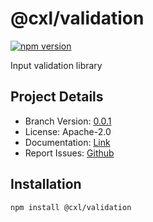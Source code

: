 # @cxl/validation 
	
[![npm version](https://badge.fury.io/js/%40cxl%2Fvalidation.svg)](https://badge.fury.io/js/%40cxl%2Fvalidation)

Input validation library

## Project Details

-   Branch Version: [0.0.1](https://npmjs.com/package/@cxl/validation/v/0.0.1)
-   License: Apache-2.0
-   Documentation: [Link](https://cxlio.github.io/cxl/validation)
-   Report Issues: [Github](https://github.com/cxlio/cxl/issues)

## Installation

	npm install @cxl/validation

